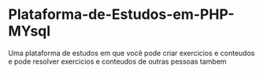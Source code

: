 # Plataforma-de-Estudos-em-PHP-MYsql
Uma plataforma de estudos em que você pode criar exercicios e conteudos e pode resolver exercicios e conteudos de outras pessoas tambem
